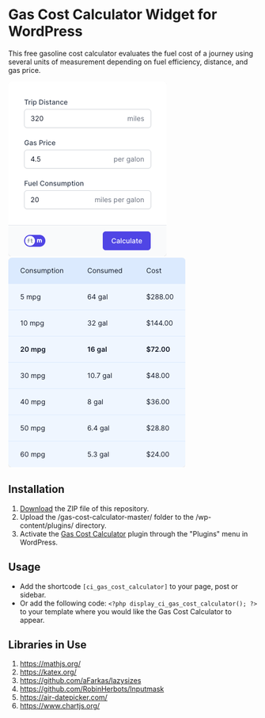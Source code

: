 # Gas Cost Calculator Widget for WordPress

This free gasoline cost calculator evaluates the fuel cost of a journey using several units of measurement depending on fuel efficiency, distance, and gas price.

![Gas Cost Calculator Input Form](/assets/images/screenshot-1.png "Gas Cost Calculator Input Form")
![Gas Cost Calculator Calculation Results](/assets/images/screenshot-2.png "Gas Cost Calculator Calculation Results")

## Installation

1. [Download](https://github.com/pub-calculator-io/age-calculator/archive/refs/heads/master.zip) the ZIP file of this repository.
2. Upload the /gas-cost-calculator-master/ folder to the /wp-content/plugins/ directory.
3. Activate the [Gas Cost Calculator](https://www.calculator.io/gas-cost-calculator/ "Gas Cost Calculator Homepage") plugin through the "Plugins" menu in WordPress.

## Usage
* Add the shortcode `[ci_gas_cost_calculator]` to your page, post or sidebar.
* Or add the following code: `<?php display_ci_gas_cost_calculator(); ?>` to your template where you would like the Gas Cost Calculator to appear.

## Libraries in Use
1. https://mathjs.org/
2. https://katex.org/
3. https://github.com/aFarkas/lazysizes
4. https://github.com/RobinHerbots/Inputmask
5. https://air-datepicker.com/
6. https://www.chartjs.org/
